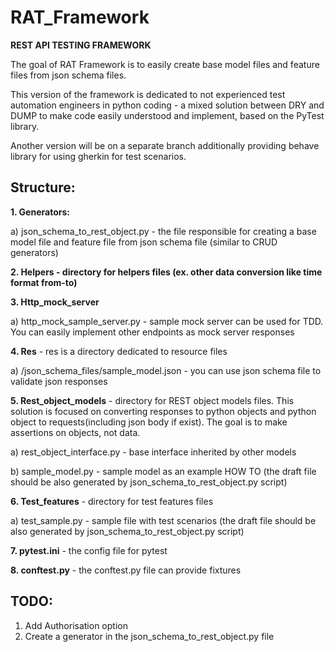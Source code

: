 # RAT_Framework
**REST API TESTING FRAMEWORK**

The goal of RAT Framework is to easily create base model files and feature files from json schema files.

This version of the framework is dedicated to not experienced test automation engineers in python coding - a mixed solution between DRY and DUMP to make code easily understood and implement, based on the PyTest library.

Another version will be on a separate branch additionally providing behave library for using gherkin for test scenarios.

## Structure:

**1. Generators:**

a) json_schema_to_rest_object.py - the file responsible for creating a base model file and feature file from json schema file (similar to CRUD generators)


**2. Helpers - directory for helpers files (ex. other data conversion like time format from-to)**


**3. Http_mock_server**

a) http_mock_sample_server.py - sample mock server can be used for TDD. You can easily implement other endpoints as mock server responses


**4. Res** - res is a directory dedicated to resource files

a) /json_schema_files/sample_model.json - you can use json schema file to validate json responses


**5. Rest_object_models** - directory for REST object models files. This solution is focused on converting responses to python objects and python object to requests(including json body if exist). The goal is to make assertions on objects, not data.

a) rest_object_interface.py - base interface inherited by other models

b) sample_model.py - sample model as an example HOW TO (the draft file should be also generated by json_schema_to_rest_object.py script) 


**6. Test_features** - directory for test features files

a) test_sample.py - sample file with test scenarios (the draft file should be also generated by json_schema_to_rest_object.py script)


**7. pytest.ini** - the config file for pytest


**8. conftest.py** - the conftest.py file can provide fixtures


## TODO:
1. Add Authorisation option
2. Create a generator in the json_schema_to_rest_object.py file